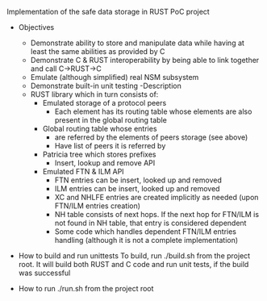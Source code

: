 Implementation of the safe data storage in RUST PoC project

- Objectives
	* Demonstrate ability to store and manipulate data while having at least the same abilities as provided by C
	* Demonstrate C & RUST interoperability by being able to link together and call C->RUST->C
	* Emulate (although simplified) real NSM subsystem
	* Demonstrate built-in unit testing
-Description
	* RUST library which in turn consists of:
		- Emulated storage of a protocol peers
			- Each element has its routing table whose elements are also present in the global routing table
		- Global routing table whose entries
			- are referred by the elements of peers storage (see above)
			- Have list of peers it is referred by
		- Patricia tree which stores prefixes
			- Insert, lookup and remove API
		- Emulated FTN & ILM API
			- FTN entries can be insert, looked up and removed
			- ILM entries can be insert, looked up and removed
			- XC and NHLFE entries are created implicitly as needed (upon FTN/ILM entries creation)
			- NH table consists of next hops. If the next hop for FTN/ILM is not found in NH table, that entry is considered dependent
			- Some code which handles dependent FTN/ILM entries handling (although it is not a complete implementation)

- How to build and run unittests
	To build, run ./build.sh from the project  root. It will build both RUST and C code and run unit tests, if the build was successful

- How to run
	./run.sh from the project root

		
